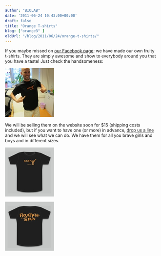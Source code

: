 ```yaml
---
author: "BIOLAB"
date: '2011-06-24 10:43:00+00:00'
draft: false
title: "Orange T-shirts"
blog: ["orange3" ]
oldUrl: "/blog/2011/06/24/orange-t-shirts/"
---
```


If you maybe missed on [our Facebook page](https://www.facebook.com/orangedm): we have made our own fruity t-shirts. They are simply awesome and show to everybody around you that you have a taste! Just check the handsomeness:

![](img_0986_1.jpg__160x160_q95_crop.jpg)

We will be selling them on the website soon for $15 (shipping costs included), but if you want to have one (or more) in advance, [drop us a line](/contact/) and we will see what we can do. We have them for all you brave girls and boys and in different sizes.

![](front_1.jpg__160x160_q95_crop.jpg)

![](back_1.jpg__160x160_q95_crop.jpg)
